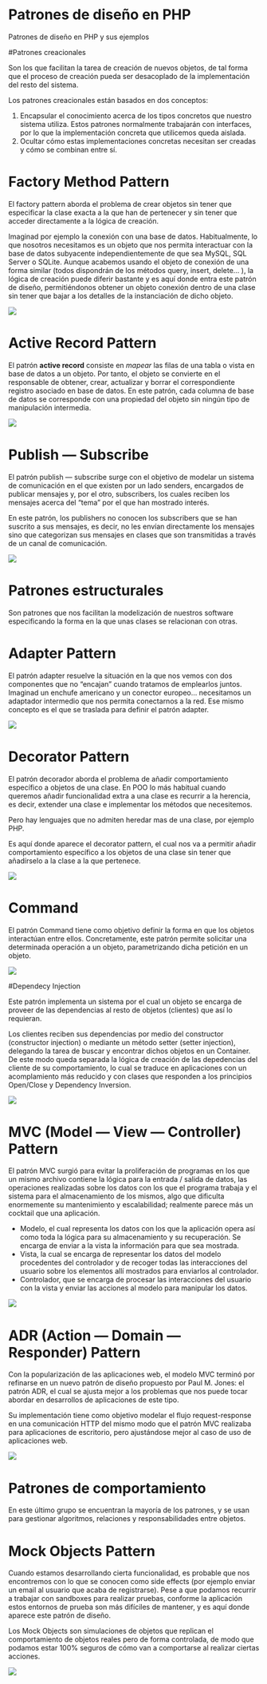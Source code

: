 # Patrones de diseño en PHP

Patrones de diseño en PHP y sus ejemplos

#Patrones creacionales

Son los que facilitan la tarea de creación de nuevos objetos, de tal forma que el proceso de creación pueda ser desacoplado de la implementación del resto del sistema.

Los patrones creacionales están basados en dos conceptos:

1. Encapsular el conocimiento acerca de los tipos concretos que nuestro sistema utiliza. Estos patrones normalmente trabajarán con interfaces, por lo que la implementación concreta que utilicemos queda aislada.
2. Ocultar cómo estas implementaciones concretas necesitan ser creadas y cómo se combinan entre sí.

# Factory Method Pattern

El factory pattern aborda el problema de crear objetos sin tener que especificar la clase exacta a la que han de pertenecer y sin tener que acceder directamente a la lógica de creación.

Imaginad por ejemplo la conexión con una base de datos. Habitualmente, lo que nosotros necesitamos es un objeto que nos permita interactuar con la base de datos subyacente independientemente de que sea MySQL, SQL Server o SQLite. Aunque acabemos usando el objeto de conexión de una forma similar (todos dispondrán de los métodos query, insert, delete… ), la lógica de creación puede diferir bastante y es aquí donde entra este patrón de diseño, permitiéndonos obtener un objeto conexión dentro de una clase sin tener que bajar a los detalles de la instanciación de dicho objeto.

![](https://upload.wikimedia.org/wikipedia/commons/4/43/W3sDesign_Factory_Method_Design_Pattern_UML.jpg)

# Active Record Pattern

El patrón **active record** consiste en _mapear_ las filas de una tabla o vista en base de datos a un objeto. Por tanto, el objeto se convierte en el responsable de obtener, crear, actualizar y borrar el correspondiente registro asociado en base de datos. En este patrón, cada columna de base de datos se corresponde con una propiedad del objeto sin ningún tipo de manipulación intermedia.

![](https://miro.medium.com/max/480/1*xE841rHYhcMMBIGnZMs4ow.png)

 # Publish — Subscribe
 
 El patrón publish — subscribe surge con el objetivo de modelar un sistema de comunicación en el que existen por un lado senders, encargados de publicar mensajes y, por el otro, subscribers, los cuales reciben los mensajes acerca del “tema” por el que han mostrado interés.
 
 En este patrón, los publishers no conocen los subscribers que se han suscrito a sus mensajes, es decir, no les envían directamente los mensajes sino que categorizan sus mensajes en clases que son transmitidas a través de un canal de comunicación.
 
 ![](https://realtimeapi.io/wp-content/uploads/2017/09/pubsub-1.png)



# Patrones estructurales

Son patrones que nos facilitan la modelización de nuestros software especificando la forma en la que unas clases se relacionan con otras.

# Adapter Pattern

El patrón adapter resuelve la situación en la que nos vemos con dos componentes que no “encajan” cuando tratamos de emplearlos juntos. Imaginad un enchufe americano y un conector europeo… necesitamos un adaptador intermedio que nos permita conectarnos a la red. Ese mismo concepto es el que se traslada para definir el patrón adapter.

![](https://miro.medium.com/max/504/1*Hdu879lBhjlVphUulWZXzg.jpeg)

# Decorator Pattern

El patrón decorador aborda el problema de añadir comportamiento específico a objetos de una clase. En POO lo más habitual cuando queremos añadir funcionalidad extra a una clase es recurrir a la herencia, es decir, extender una clase e implementar los métodos que necesitemos.

Pero hay lenguajes que no admiten heredar mas de una clase, por ejemplo PHP.

Es aquí donde aparece el decorator pattern, el cual nos va a permitir añadir comportamiento específico a los objetos de una clase sin tener que añadírselo a la clase a la que pertenece.

![](https://www.oreilly.com/library/view/enterprise-application-architecture/9781786468888/assets/image_02_001.png)

 # Command
 
 El patrón Command tiene como objetivo definir la forma en que los objetos interactúan entre ellos. Concretamente, este patrón permite solicitar una determinada operación a un objeto, parametrizando dicha petición en un objeto.
 
 ![](http://radar.oreilly.com/wp-files/2/2014/12/invoker.png)
 
 #Dependecy Injection
  
  Este patrón implementa un sistema por el cual un objeto se encarga de proveer de las dependencias al resto de objetos (clientes) que así lo requieran.
  
  Los clientes reciben sus dependencias por medio del constructor (constructor injection) o mediante un método setter (setter injection), delegando la tarea de buscar y encontrar dichos objetos en un Container. De este modo queda separada la lógica de creación de las depedencias del cliente de su comportamiento, lo cual se traduce en aplicaciones con un acomplamiento más reducido y con clases que responden a los principios Open/Close y Dependency Inversion.
  
  ![](https://miro.medium.com/max/793/1*eW4Tv_27GfXo7OnQ4pmp4Q.png)

# MVC (Model — View — Controller) Pattern

El patrón MVC surgió para evitar la proliferación de programas en los que un mismo archivo contiene la lógica para la entrada / salida de datos, las operaciones realizadas sobre los datos con los que el programa trabaja y el sistema para el almacenamiento de los mismos, algo que dificulta enormemente su mantenimiento y escalabilidad; realmente parece más un cocktail que una aplicación.

* Modelo, el cual representa los datos con los que la aplicación opera así como toda la lógica para su almacenamiento y su recuperación. Se encarga de enviar a la vista la información para que sea mostrada.
* Vista, la cual se encarga de representar los datos del modelo procedentes del controlador y de recoger todas las interacciones del usuario sobre los elementos allí mostrados para enviarlos al controlador.
* Controlador, que se encarga de procesar las interacciones del usuario con la vista y enviar las acciones al modelo para manipular los datos.

![](https://static.packt-cdn.com/products/9781783287987/graphics/7987OS_01_03.jpg)

# ADR (Action — Domain — Responder) Pattern
Con la popularización de las aplicaciones web, el modelo MVC terminó por refinarse en un nuevo patrón de diseño propuesto por Paul M. Jones: el patrón ADR, el cual se ajusta mejor a los problemas que nos puede tocar abordar en desarrollos de aplicaciones de este tipo.

 Su implementación tiene como objetivo modelar el flujo request-response en una comunicación HTTP del mismo modo que el patrón MVC realizaba para aplicaciones de escritorio, pero ajustándose mejor al caso de uso de aplicaciones web.
 
 ![](https://herbertograca.files.wordpress.com/2018/09/adr-22.png)
 

# Patrones de comportamiento

En este último grupo se encuentran la mayoría de los patrones, y se usan para gestionar algoritmos, relaciones y responsabilidades entre objetos.

# Mock Objects Pattern

Cuando estamos desarrollando cierta funcionalidad, es probable que nos encontremos con lo que se conocen como side effects (por ejemplo enviar un email al usuario que acaba de registrarse). Pese a que podamos recurrir a trabajar con sandboxes para realizar pruebas, conforme la aplicación estos entornos de prueba son más difíciles de mantener, y es aquí donde aparece este patrón de diseño.

Los Mock Objects son simulaciones de objetos que replican el comportamiento de objetos reales pero de forma controlada, de modo que podamos estar 100% seguros de cómo van a comportarse al realizar ciertas acciones.

![](https://3ovyg21t17l11k49tk1oma21-wpengine.netdna-ssl.com/wp-content/uploads/2016/07/mock-objects-01-1.jpg)





 

 
 
